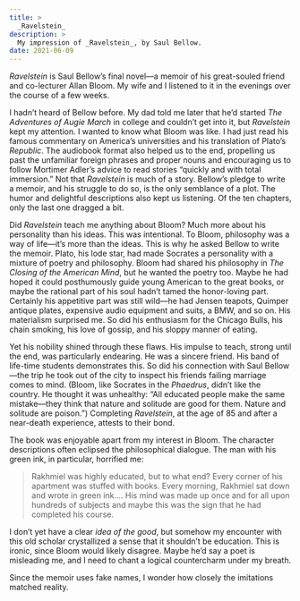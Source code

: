 ```yaml
---
title: >
  _Ravelstein_
description: >
  My impression of _Ravelstein_, by Saul Bellow.
date: 2021-06-09
---
```


_Ravelstein_ is Saul Bellow’s final novel—a memoir of his great-souled friend and co-lecturer Allan Bloom. My wife and I listened to it in the evenings over the course of a few weeks.

I hadn’t heard of Bellow before. My dad told me later that he’d started _The Adventures of Augie March_ in college and couldn’t get into it, but _Ravelstein_ kept my attention. I wanted to know what Bloom was like. I had just read his famous commentary on America’s universities and his translation of Plato’s _Republic_. The audiobook format also helped us to the end, propelling us past the unfamiliar foreign phrases and proper nouns and encouraging us to follow Mortimer Adler’s advice to read stories “quickly and with total immersion.” Not that _Ravelstein_ is much of a story. Bellow’s pledge to write a memoir, and his struggle to do so, is the only semblance of a plot. The humor and delightful descriptions also kept us listening. Of the ten chapters, only the last one dragged a bit.

Did _Ravelstein_ teach me anything about Bloom? Much more about his personality than his ideas. This was intentional. To Bloom, philosophy was a way of life—it’s more than the ideas. This is why he asked Bellow to write the memoir. Plato, his lode star, had made Socrates a personality with a mixture of poetry and philosophy. Bloom had shared his philosophy in _The Closing of the American Mind_, but he wanted the poetry too. Maybe he had hoped it could posthumously guide young American to the great books, or maybe the rational part of his soul hadn’t tamed the honor-loving part. Certainly his appetitive part was still wild—he had Jensen teapots, Quimper antique plates, expensive audio equipment and suits, a BMW, and so on. His materialism surprised me. So did his enthusiasm for the Chicago Bulls, his chain smoking, his love of gossip, and his sloppy manner of eating.

Yet his nobility shined through these flaws. His impulse to teach, strong until the end, was particularly endearing. He was a sincere friend. His band of life-time students demonstrates this. So did his connection with Saul Bellow—the trip he took out of the city to inspect his friends failing marriage comes to mind. (Bloom, like Socrates in the _Phaedrus_, didn’t like the country. He thought it was unhealthy: “All educated people make the same mistake—they think that nature and solitude are good for them. Nature and solitude are poison.”) Completing _Ravelstein_, at the age of 85 and after a near-death experience, attests to their bond.

The book was enjoyable apart from my interest in Bloom. The character descriptions often eclipsed the philosophical dialogue. The man with his green ink, in particular, horrified me:

<blockquote>
<p>Rakhmiel was highly educated, but to what end? Every corner of his apartment was stuffed with books. Every morning, Rakhmiel sat down and wrote in green ink…. His mind was made up once and for all upon hundreds of subjects and maybe this was the sign that he had completed his course.</p>
</blockquote>

I don’t yet have a clear _idea of the good_, but somehow my encounter with this old scholar crystallized a sense that it shouldn’t be education. This is ironic, since Bloom would likely disagree. Maybe he’d say a poet is misleading me, and I need to chant a logical countercharm under my breath.

Since the memoir uses fake names, I wonder how closely the imitations matched reality.
